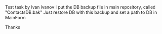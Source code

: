 Test task by Ivan Ivanov
I put the DB backup file in main repository, called "ContactsDB.bak"
Just restore DB with this backup and set a path to DB in MainForm

Thanks
